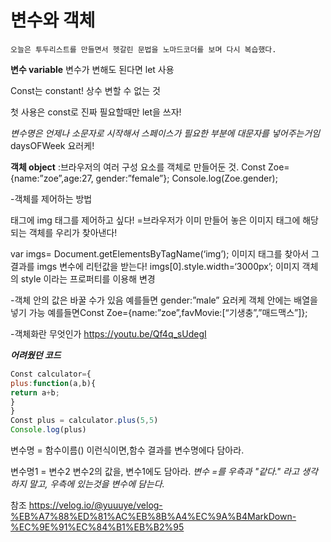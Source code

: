 # 변수와 객체
`오늘은 투두리스트를 만들면서 헷갈린 문법을 노마드코더를 보며 다시 복습했다.`


**변수 variable**
변수가 변해도 된다면 let 사용

Const는 constant! 상수 변할 수 없는 것

첫 사용은 const로 진짜 필요할때만 let을 쓰자!

*변수명은 언제나 소문자로 시작해서 스페이스가 필요한 부분에 대문자를 넣어주는거임* daysOFWeek 요러케!

**객체 object**
:브라우저의 여러 구성 요소를 객체로 만들어둔 것.
Const Zoe={name:”zoe”,age:27, gender:”female”};
Console.log(Zoe.gender);

-객체를 제어하는 방법
<body>태그에 img 태그를 제어하고 싶다!
=브라우저가 이미 만들어 놓은 이미지 태그에 해당되는 객체를 우리가 찾아낸다!

var imgs= Document.getElementsByTagName(‘img’);
이미지 태그를 찾아서 그 결과를 imgs 변수에 리턴값을 받는다! 
imgs[0].style.width=‘3000px’;
이미지 객체의 style 이라는 프로퍼티를 이용해 변경

-객체 안의 값은 바꿀 수가 있음 예를들면 gender:”male” 요러케
객체 안에는 배열을 넣기 가능 예를들면Const Zoe={name:”zoe”,favMovie:[“기생충”,”매드맥스”]};

-객체화란 무엇인가
<https://youtu.be/Qf4q_sUdegI>



***어려웠던 코드***

```javascript
Const calculator={
plus:function(a,b){
return a+b;
}
}
Const plus = calculator.plus(5,5)
Console.log(plus)
```

변수명 = 함수이름()
이런식이면,함수 결과를 변수명에다 담아라.

변수명1 = 변수2
변수2의 값을, 변수1에도 담아라.
*변수 =를 우측과 "같다." 라고 생각하지 말고, 우측에 있는것을 변수에 담는다.*

참조
<https://velog.io/@yuuuye/velog-%EB%A7%88%ED%81%AC%EB%8B%A4%EC%9A%B4MarkDown-%EC%9E%91%EC%84%B1%EB%B2%95>
